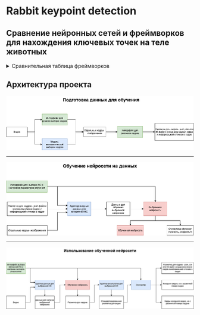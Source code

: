 # Rabbit keypoint detection

## Сравнение нейронных сетей и фреймворков для нахождения ключевых точек на теле животных

<details>

<summary>Сравнительная таблица фреймворков</summary>

| Нейронная сеть / фреймворк | Преимущества | Недостатки | Примечания |
|----------------------------|--------------|------------|------------|
| DeepLabCut                 | - Встроенная программа для разметки данных. <br><br> - Можно работать как через Python, таки через GUI. <br><br> - Относительно быстрое обучение модели на CPU при использовании MobileNet. | - Для настройки необходимо редактировать файлы проекта вручную. <br><br> - Отдельной документации по нейросети нет, документация разбросана в обучающих статьях по использованию нейросети. | - Нейронная сеть обучалась в течение ~1 часа (30000 эпох) на модели MobileNet на CPU. После обучения модель показала хороший результат, отмечая корректно точки на всех кадрах. Моделью была упущена одна точка, которая появлялась слишком редко в обучающей выборке. |
| SLEAP                      | - Удобный графический интерфейс для всех задач: от разметки данных до обучения и тестирования нейронной сети. <br><br> - Есть возможность импортировать разметку данных из DeepLabCut, AlphaTracker и DeepPoseKit. <br><br> - Весь проект хранится в файле специального формата без множества файлов и каталогов. <br><br> - Подробная документация по командам. | - Нет возможности получить готовое размеченное видео. Можно только просматривать его кадры и получить csv в разметкой. <br><br> - Более долгое обучение даже с использованием GPU в сравнении с DeepLabCut. <br><br> - Всё управление нейросетью происходит либо через GUI, либо через консольные команды, что не позволяет в привычном понимании написать код, который будет запускать обучение нейросети. <br><br> - Обучение на слабом GPU скорее всего невозможно. Нейросеть сразу завершает обучение из-за невозможности выделить достаточное количество графической памяти.<br><br> - Существует множество различных способов сделать одно и то же действие (CLI, GUI, Python), не все из которых достаточно подробно описаны в документации. | - После обучения нейросети уже обученную модель можно использовать в Python скрпитах. <br><br> - Нейронная сеть обучалась в течение ~2-3 часов (60 эпох) на GPU. После обучения модель показала плохой результат. Она не отмечала 3 точки, 2 из который присутствовали в обучающих данных в значительной степени.  |
| DeepPoseKit | - Вся настройка происходит в Python скриптах, за счёт чего можно гибко настроить параметры обучения и запуска нейросети. | - На данный момент нейросеть несовместима с Windows из-за конфликтов со сторонними библиотеками. Возможно, её можно запустить, но это очень затруднительно. <br><br> - Графический интерфейс не работал на Windows несмотря на исправление конфликтов со сторонними библиотеками | - На данный момент нейронная сеть не была опробована ввиду сложностей с запуском. |
| AlphaTracker | | | - На данный момент нейронная сеть не была опробована |
</details>

## Архитектура проекта
<p align="center">
    <img src="images/architecture%20-%20data%20preparation.png" alt="drawing"/>
</p>

---

<p align="center">
<img src="images/architecture%20-%20NN%20training.png" alt="drawing"/>
</p>

---

<p align="center">
<img src="images/architecture - inference.png" alt="drawing"/>
</p>